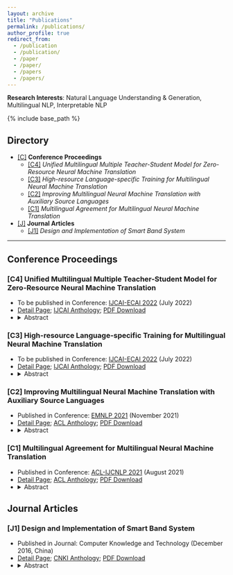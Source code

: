 ```yaml
---
layout: archive
title: "Publications"
permalink: /publications/
author_profile: true
redirect_from:
  - /publication
  - /publication/
  - /paper
  - /paper/
  - /papers
  - /papers/
---
```


<script src="https://polyfill.io/v3/polyfill.min.js?features=es6"></script>
<script id="MathJax-script" async src="https://cdn.jsdelivr.net/npm/mathjax@3/es5/tex-mml-chtml.js"></script>
<script> 
MathJax = {
  tex: {
    inlineMath: [['$', '$']],
    processEscapes: true
  }
};
</script>

**Research Interests**: Natural Language Understanding & Generation, Multilingual NLP, Interpretable NLP

<!-- {% if author.googlescholar %}
  You can also find my articles on <u><a href="{{author.googlescholar}}">my Google Scholar profile</a>.</u>
{% endif %} -->

{% include base_path %}

<!-- {% for post in site.publications reversed %}
  {% include archive-single.html %}
{% endfor %} -->

<h2 id="yyw-directory">Directory</h2>

<!-- - **Conference Proceedings** (<a href="#yyw-pub-conference">Jump</a>)
  - [C1] *Improving Multilingual Neural Machine Translation with Auxiliary Source Languages* (<a href="#yyw-pub-conference-MNMT-auxSource">Jump</a>)
  - [C2] *Multilingual Agreement for Multilingual Neural Machine Translation* (<a href="#yyw-pub-conference-MNMT-multiAgreement">Jump</a>)
- **Journal Articles** (<a href="#yyw-pub-journal">Jump</a>)
  - [J1] *Design and Implementation of Smart Band System* (<a href="#yyw-pub-journal-Smart-Band-System">Jump</a>) -->

- [[C]](#yyw-pub-conference) **Conference Proceedings**
  - [[C4]](#yyw-pub-conference-MNMT-UM4) *Unified Multilingual Multiple Teacher-Student Model for Zero-Resource Neural Machine Translation*
  - [[C3]](#yyw-pub-conference-MNMT-HLT) *High-resource Language-specific Training for Multilingual Neural Machine Translation*
  - [[C2]](#yyw-pub-conference-MNMT-auxSource) *Improving Multilingual Neural Machine Translation with Auxiliary Source Languages*
  - [[C1]](#yyw-pub-conference-MNMT-multiAgreement) *Multilingual Agreement for Multilingual Neural Machine Translation*
- [[J]](#yyw-pub-journal) **Journal Articles**
  - [[J1]](#yyw-pub-journal-Smart-Band-System) *Design and Implementation of Smart Band System*
<!-- - [[P]](#yyw-pub-preprints) **Preprints** -->
  <!-- - [[P1]](#yyw-pub-preprints-XNLP) *XNLP* -->

---

<h2 id="yyw-pub-conference">Conference Proceedings</h2>

<h3 id="yyw-pub-conference-MNMT-UM4">[C4] Unified Multilingual Multiple Teacher-Student Model for Zero-Resource Neural Machine Translation</h3>

<!-- * <a href="#yyw-directory">Back to Directory</a> -->
<!-- * <a href="#yyw-pub-conference">Back to Chapter Head</a> -->
<!-- - Published in Conference: [IJCAI-ECAI 2022](https://2021.emnlp.org/) (July 2022) -->
- To be published in Conference: [IJCAI-ECAI 2022](https://2021.emnlp.org/) (July 2022)
- [Detail Page](https://yuweiyin.github.io/publications/2022-07-23-IJCAI-MNMT-UM4); [IJCAI Anthology](https://www.ijcai.org/past_proceedings); [PDF Download](https://yuweiyin.github.io/files/publications/2022-07-23-IJCAI-MNMT-UM4.pdf)
- <details><summary>Abstract</summary>Most translation tasks among languages belong to the zero-resource translation problem where parallel corpora are unavailable. Multilingual neural machine translation (MNMT) enables one-pass translation using shared semantic space for all languages compared to the two-pass pivot translation but often underperforms the pivot-based method. In this paper, we propose a novel method, named as Unified Multilingual Multiple teacher-student Model for NMT (UM4). Our method unifies source-teacher, target-teacher, and pivot-teacher models to guide the student model for the zero-resource translation. The source teacher and target teacher force the student to learn the direct source-target translation by the distilled knowledge on both source and target sides. The monolingual corpus is further leveraged by the pivot-teacher model to enhance the student model. Experimental results demonstrate that our model of 72 directions significantly outperforms previous methods on the WMT benchmark.</details>


<h3 id="yyw-pub-conference-MNMT-HLT">[C3] High-resource Language-specific Training for Multilingual Neural Machine Translation</h3>

<!-- * <a href="#yyw-directory">Back to Directory</a> -->
<!-- * <a href="#yyw-pub-conference">Back to Chapter Head</a> -->
<!-- - Published in Conference: [IJCAI-ECAI 2022](https://2021.emnlp.org/) (July 2022) -->
- To be published in Conference: [IJCAI-ECAI 2022](https://2021.emnlp.org/) (July 2022)
- [Detail Page](https://yuweiyin.github.io/publications/2022-07-23-IJCAI-MNMT-HLT); [IJCAI Anthology](https://www.ijcai.org/past_proceedings); [PDF Download](https://yuweiyin.github.io/files/publications/2022-07-23-IJCAI-MNMT-HLT.pdf)
- <details><summary>Abstract</summary>Multilingual neural machine translation (MNMT) trained in multiple language pairs has attracted considerable attention due to fewer model parameters and lower training costs by sharing knowledge among multiple languages. Nonetheless, multilingual training is plagued by language interference degeneration in shared parameters because of the negative interference among different translation directions, especially on high-resource languages. In this paper, we propose the multilingual translation model with the high-resource language-specific training (HLT-MT) to alleviate the negative interference, which adopts the two-stage training with the language-specific selection mechanism. Specifically, we first train the multilingual model only with the high-resource pairs and select the language-specific modules at the top of the decoder to enhance the translation quality of high-resource directions. Next, the model is further trained on all available corpora to transfer knowledge from high-resource languages (HRLs) to low-resource languages (LRLs). Experimental results show that HLT-MT outperforms various strong baselines on WMT-10 and OPUS-100 benchmarks. Furthermore, the analytic experiments validate the effectiveness of our method in mitigating the negative interference in multilingual training.</details>


<!-- - <a href="#yyw-directory">Back to Directory</a> -->
<!-- - [C1] *Improving Multilingual Neural Machine Translation with Auxiliary Source Languages* (<a href="#yyw-pub-conference-MNMT-auxSource">Jump</a>) -->
<!-- - [C2] *Multilingual Agreement for Multilingual Neural Machine Translation* (<a href="#yyw-pub-conference-MNMT-multiAgreement">Jump</a>) -->


<h3 id="yyw-pub-conference-MNMT-auxSource">[C2] Improving Multilingual Neural Machine Translation with Auxiliary Source Languages</h3>

<!-- * <a href="#yyw-directory">Back to Directory</a> -->
<!-- * <a href="#yyw-pub-conference">Back to Chapter Head</a> -->
- Published in Conference: [EMNLP 2021](https://2021.emnlp.org/) (November 2021)
- [Detail Page](https://yuweiyin.github.io/publications/2021-11-07-EMNLP-MNMT-auxSource); [ACL Anthology](https://aclanthology.org/2021.findings-emnlp.260/); [PDF Download](https://yuweiyin.github.io/files/publications/2021-11-07-EMNLP-MNMT-auxSource.pdf)
- <details><summary>Abstract</summary>Multilingual neural machine translation models typically handle one source language at a time. However, prior work has shown that translating from multiple source languages improves translation quality. Different from existing approaches on multi-source translation that are limited to the test scenario where parallel source sentences from multiple languages are available at inference time, we propose to improve multilingual translation in a more common scenario by exploiting synthetic source sentences from auxiliary languages. We train our model on synthetic multi-source corpora and apply random masking to enable flexible inference with single-source or bi-source inputs. Extensive experiments on Chinese/English-Japanese and a large-scale multilingual translation benchmark show that our model outperforms the multilingual baseline significantly by up to +4.0 BLEU with the largest improvements on low-resource or distant language pairs.</details>


<h3 id="yyw-pub-conference-MNMT-multiAgreement">[C1] Multilingual Agreement for Multilingual Neural Machine Translation</h3>

<!-- * <a href="#yyw-directory">Back to Directory</a> -->
<!-- * <a href="#yyw-pub-conference">Back to Chapter Head</a> -->
- Published in Conference: [ACL-IJCNLP 2021](https://2021.aclweb.org/) (August 2021)
- [Detail Page](https://yuweiyin.github.io/publications/2021-08-02-ACL-MNMT-multiAgreement); [ACL Anthology](https://aclanthology.org/2021.acl-short.31/); [PDF Download](https://yuweiyin.github.io/files/publications/2021-08-02-ACL-MNMT-multiAgreement.pdf)
- <details><summary>Abstract</summary>Although multilingual neural machine translation (MNMT) enables multiple language translations, the training process is based on independent multilingual objectives. Most multilingual models can not explicitly exploit different language pairs to assist each other, ignoring the relationships among them. In this work, we propose a novel agreement-based method to encourage multilingual agreement among different translation directions, which minimizes the differences among them. We combine the multilingual training objectives with the agreement term by randomly substituting some fragments of the source language with their counterpart translations of auxiliary languages. To examine the effectiveness of our method, we conduct experiments on the multilingual translation task of 10 language pairs. Experimental results show that our method achieves significant improvements over the previous multilingual baselines.</details>



<h2 id="yyw-pub-journal">Journal Articles</h2>

<!-- - <a href="#yyw-directory">Back to Directory</a> -->
<!-- - [J1] *Design and Implementation of Smart Band System* (<a href="#yyw-pub-journal-Smart-Band-System">Jump</a>) -->

<h3 id="yyw-pub-journal-Smart-Band-System">[J1] Design and Implementation of Smart Band System</h3>

<!-- - <a href="#yyw-directory">Back to Directory</a> -->
<!-- - <a href="#yyw-pub-journal">Back to Chapter Head</a> -->
- Published in Journal: Computer Knowledge and Technology (December 2016, China)
- [Detail Page](https://yuweiyin.github.io/publications/2016-12-01-Smart-Band-System); [CNKI Anthology](https://www.cnki.com.cn/Article/CJFDTotal-DNZS201636043.htm); [PDF Download](https://yuweiyin.github.io/files/publications/2016-12-01-Smart-Band-System.pdf)
- <details><summary>Abstract</summary>Nowadays, health and intelligent medical are hotspot of the society. According to this, here puts forward a design and implementation of smart band system, focus on measuring the heart rate and the sports situation. The first part is about the main technics which are used, including the Photo Plethysmography and acceleration measure; then the second part is the introduction about design of band, the telephone client and the backend server including the design of hardware, client and database, and how to process the data; in the end an instance is used to prove the practicability of the system. Based on this, a conclusion is drawn, and the future direction is put forward.</details>



<!-- <h2 id="yyw-pub-preprints">Preprints</h2> -->

<!-- <h3 id="yyw-pub-preprints-XNLP">[P1] XNLP</h3> -->
